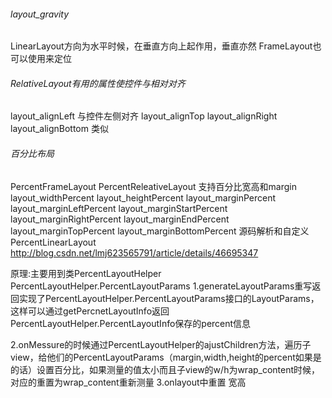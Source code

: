 ###### layout_gravity
LinearLayout方向为水平时候，在垂直方向上起作用，垂直亦然
FrameLayout也可以使用来定位

###### RelativeLayout有用的属性使控件与相对对齐
layout_alignLeft 与控件左侧对齐
layout_alignTop
layout_alignRight
layout_alignBottom 类似

###### 百分比布局
PercentFrameLayout
PercentReleativeLayout
支持百分比宽高和margin
layout_widthPercent
layout_heightPercent
layout_marginPercent
layout_marginLeftPercent
layout_marginStartPercent
layout_marginRightPercent
layout_marginEndPercent
layout_marginTopPercent
layout_marginBottomPercent
源码解析和自定义PercentLinearLayout
http://blog.csdn.net/lmj623565791/article/details/46695347

原理:主要用到类PercentLayoutHelper PercentLayoutHelper.PercentLayoutParams
1.generateLayoutParams重写返回实现了PercentLayoutHelper.PercentLayoutParams接口的LayoutParams，这样可以通过getPercnetLayoutInfo返回PercentLayoutHelper.PercentLayoutInfo保存的percent信息

2.onMessure的时候通过PercentLayoutHelper的ajustChildren方法，遍历子view，给他们的PercentLayoutParams（margin,width,height的percent如果是的话）设置百分比，如果测量的值太小而且子view的w/h为wrap_content时候，对应的重置为wrap_content重新测量
3.onlayout中重置 宽高

